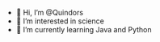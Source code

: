 - 👋 Hi, I’m @Quindors
- 👀 I’m interested in science
- 🌱 I’m currently learning Java and Python

<!---
Quindors/Quindors is a ✨ special ✨ repository because its `README.md` (this file) appears on your GitHub profile.
You can click the Preview link to take a look at your changes.
--->
